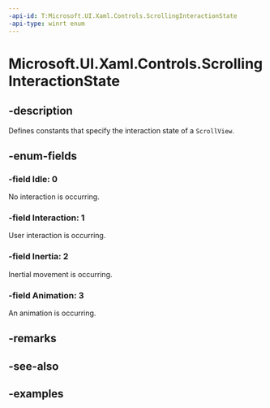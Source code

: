 ```yaml
---
-api-id: T:Microsoft.UI.Xaml.Controls.ScrollingInteractionState
-api-type: winrt enum
---
```


# Microsoft.UI.Xaml.Controls.ScrollingInteractionState

<!--
public enum ScrollingInteractionState
-->

## -description

Defines constants that specify the interaction state of a `ScrollView`.

## -enum-fields

### -field Idle: 0

No interaction is occurring.

### -field Interaction: 1

User interaction is occurring.

### -field Inertia: 2

Inertial movement is occurring.

### -field Animation: 3

An animation is occurring.

## -remarks

## -see-also

## -examples
